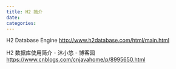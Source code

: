 ```yaml
---
title: H2 简介
date:
categories:
---
```


H2 Database Engine
<http://www.h2database.com/html/main.html>

H2 数据库使用简介 - 沐小悠 - 博客园
<https://www.cnblogs.com/cnjavahome/p/8995650.html>
